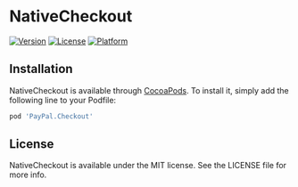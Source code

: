 # NativeCheckout

[![Version](https://img.shields.io/cocoapods/v/NativeCheckout.svg?style=flat)](https://cocoapods.org/pods/NativeCheckout)
[![License](https://img.shields.io/cocoapods/l/NativeCheckout.svg?style=flat)](https://cocoapods.org/pods/NativeCheckout)
[![Platform](https://img.shields.io/cocoapods/p/NativeCheckout.svg?style=flat)](https://cocoapods.org/pods/NativeCheckout)

## Installation

NativeCheckout is available through [CocoaPods](https://cocoapods.org). To install
it, simply add the following line to your Podfile:

```ruby
pod 'PayPal.Checkout'
```

## License

NativeCheckout is available under the MIT license. See the LICENSE file for more info.
